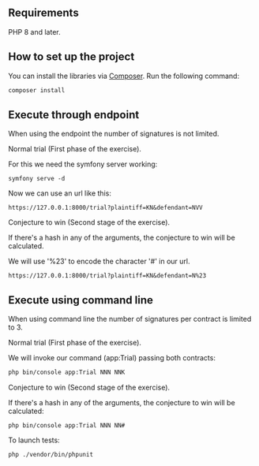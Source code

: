 ## Requirements

PHP 8 and later.

## How to set up the project

You can install the libraries via [Composer](http://getcomposer.org/). Run the following command:

```bash
composer install
```

## Execute through endpoint

When using the endpoint the number of signatures is not limited.

Normal trial (First phase of the exercise).

For this we need the symfony server working:

``` 
symfony serve -d
 ```
Now we can use an url like this:
```
https://127.0.0.1:8000/trial?plaintiff=KN&defendant=NVV
```

Conjecture to win (Second stage of the exercise).

If there's a hash in any of the arguments, the conjecture to win will be calculated.

We will use '%23' to encode the character '#' in our url.


```
https://127.0.0.1:8000/trial?plaintiff=KN&defendant=N%23
```
## Execute using command line 
When using command line the number of signatures per contract is limited to 3.

Normal trial (First phase of the exercise).

We will invoke our command (app:Trial) passing both contracts:
```bash
php bin/console app:Trial NNN NNK
```
Conjecture to win (Second stage of the exercise).

If there's a hash in any of the arguments, the conjecture to win will be calculated:
```
php bin/console app:Trial NNN NN#
```

To launch tests:
``` 
php ./vendor/bin/phpunit
```